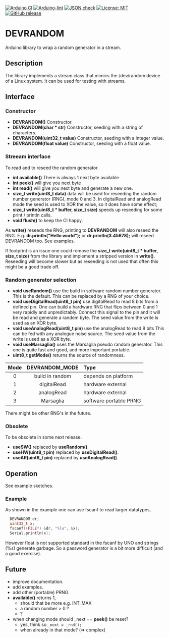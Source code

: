 
[![Arduino CI](https://github.com/RobTillaart/DEVRANDOM/workflows/Arduino%20CI/badge.svg)](https://github.com/marketplace/actions/arduino_ci)
[![Arduino-lint](https://github.com/RobTillaart/DEVRANDOM/actions/workflows/arduino-lint.yml/badge.svg)](https://github.com/RobTillaart/DEVRANDOM/actions/workflows/arduino-lint.yml)
[![JSON check](https://github.com/RobTillaart/DEVRANDOM/actions/workflows/jsoncheck.yml/badge.svg)](https://github.com/RobTillaart/DEVRANDOM/actions/workflows/jsoncheck.yml)
[![License: MIT](https://img.shields.io/badge/license-MIT-green.svg)](https://github.com/RobTillaart/DEVRANDOM/blob/master/LICENSE)
[![GitHub release](https://img.shields.io/github/release/RobTillaart/DEVRANDOM.svg?maxAge=3600)](https://github.com/RobTillaart/DEVRANDOM/releases)


# DEVRANDOM

Arduino library to wrap a random generator in a stream.


## Description

The library implements a stream class that mimics the /dev/random
device of a Linux system. It can be used for testing with streams.


## Interface

### Constructor

- **DEVRANDOM()** Constructor.
- **DEVRANDOM(char \* str)** Constructor, seeding with a string of characters.
- **DEVRANDOM(uint32_t value)** Constructor, seeding with a integer value.
- **DEVRANDOM(float value)** Constructor, seeding with a float value.


### Streeam interface

To read and to reseed the random generator.

- **int available()** There is always 1 next byte available
- **int peek()** will give you next byte
- **int read()** will give you next byte and generate a new one.
- **size_t write(uint8_t data)** data will be used for reseeding the random number generator (RNG), mode 0 and 3.
In digitalRead and analogRead mode the seed is used to XOR
the value, so it does have some effect;
- **size_t write(uint8_t \* buffer, size_t size)** speeds up reseeding 
for some print / println calls.
- **void flush()** to keep the CI happy.

As **write()** reseeds the RNG, printing to **DEVRANDOM** will also reseed the RNG. 
E.g. **dr.println("Hello world");** or **dr.println(3.45678);** will reseed DEVRANDOM too.
See examples.

If footprint is an issue one could remove the **size_t write(uint8_t \* buffer, size_t size)**
from the library and implement a stripped version in **write()**.
Reseeding will become slower but as reseeding is not used that often
this might be a good trade off.


### Random generator selection

- **void useRandom()** use the build in software random number generator. This is the default.
This can be replaced by a RNG of your choice. 
- **void useDigitalRead(uint8_t pin)** use digitalRead to read 8 bits from a defined pin.
One can build a hardware RNG that flips between 0 and 1 very rapidly and unpredictably.
Connect this signal to the pin and it will be read and generate a random byte.
The seed value from the write is used as an XOR byte.
- **void useAnalogRead(uint8_t pin)** use the analogRead to read 8 bits
This can be fed with any analogue noise source.
The seed value from the write is used as a XOR byte.
- **void useMarsaglia()** uses the Marsaglia pseudo random generator.
This one is quite fast and good, and more important portable.
- **uint8_t getMode()** returns the source of randomness.

|  Mode   |  DEVRANDOM_MODE  | Type                  |
|:-------:|:----------------:|:----------------------|
|    0    | build in random  | depends on platform
|    1    | digitalRead      | hardware external
|    2    | analogRead       | hardware external
|    3    | Marsaglia        | software portable PRNG


There might be other RNG's in the future.


### Obsolete

To be obsolete in some next release.

- **useSW()** replaced by **useRandom()**. 
- **useHW(uint8_t pin)** replaced by **useDigitalRead()**.
- **useAR(uint8_t pin)** replaced by **useAnalogRead()**.


## Operation

See example sketches.


### Example

As shown in the example one can use fscanf to read larger datatypes, 

```cpp
  DEVRANDOM dr;
  uint32_t x;
  fscanf((FILE*) &dr, "%lu", &x);
  Serial.println(x);
```
However float is not supported standard in the fscanf by UNO and strings (%s) generate garbage.
So a password generator is a bit more difficult (and a good exercise).


## Future

- improve documentation.
- add examples.
- add other (portable) PRNG.
- **available()** returns 1, 
  - should that be more e.g. INT_MAX
  - a random number > 0 ?
  - ?
- when changing mode should \_next == **peek()** be reset?
  - yes, think so ```_next = _rnd();```
  - when already in that mode? (=> complex)
  
